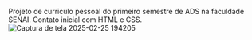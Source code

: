Projeto de curriculo pessoal do primeiro semestre de ADS na faculdade SENAI.
Contato inicial com HTML e CSS.
![Captura de tela 2025-02-25 194205](https://github.com/user-attachments/assets/4f20d4f2-c489-488a-89d7-7d17ac178c07)
